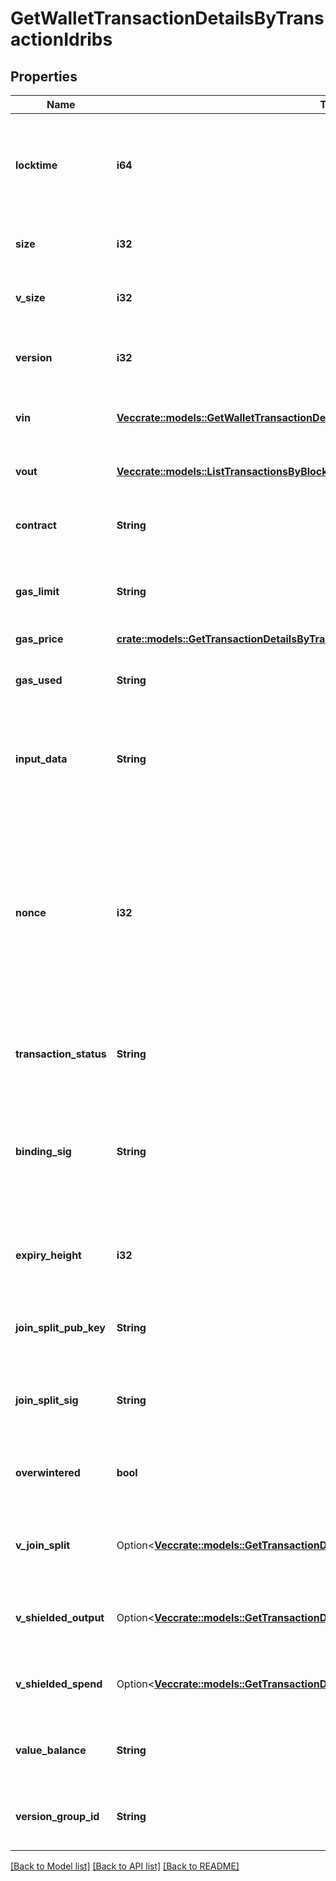 # GetWalletTransactionDetailsByTransactionIdribs

## Properties

Name | Type | Description | Notes
------------ | ------------- | ------------- | -------------
**locktime** | **i64** | Represents the time at which a particular transaction can be added to the blockchain. | 
**size** | **i32** | Represents the total size of this transaction. | 
**v_size** | **i32** | Represents the virtual size of this transaction. | 
**version** | **i32** | Represents the transaction version number. | 
**vin** | [**Vec<crate::models::GetWalletTransactionDetailsByTransactionIdribszVin>**](GetWalletTransactionDetailsByTransactionIDRIBSZ_vin.md) | Object Array representation of transaction inputs | 
**vout** | [**Vec<crate::models::ListTransactionsByBlockHeightRibszVout>**](ListTransactionsByBlockHeightRIBSZ_vout.md) | Object Array representation of transaction outputs | 
**contract** | **String** | Represents the specific transaction contract | 
**gas_limit** | **String** | Represents the amount of gas used by this specific transaction alone. | 
**gas_price** | [**crate::models::GetTransactionDetailsByTransactionIdribsbscGasPrice**](GetTransactionDetailsByTransactionIDRIBSBSC_gasPrice.md) |  | 
**gas_used** | **String** | Defines the unit of the gas price amount, e.g. BTC, ETH, XRP. | 
**input_data** | **String** | Represents additional information that is required for the transaction. | 
**nonce** | **i32** | Represents the sequential running number for an address, starting from 0 for the first transaction. E.g., if the nonce of a transaction is 10, it would be the 11th transaction sent from the sender's address. | 
**transaction_status** | **String** | String representation of the transaction status | 
**binding_sig** | **String** | It is used to enforce balance of Spend and Output transfers, in order to prevent their replay across transactions. | 
**expiry_height** | **i32** | Represents a block height after which the transaction will expire. | 
**join_split_pub_key** | **String** | Represents an encoding of a JoinSplitSig public validating key. | 
**join_split_sig** | **String** | Is used to sign transactions that contain at least one JoinSplit description. | 
**overwintered** | **bool** | \"Overwinter\" is the network upgrade for the Zcash blockchain. | 
**v_join_split** | Option<[**Vec<crate::models::GetTransactionDetailsByTransactionIdribszVJoinSplit>**](GetTransactionDetailsByTransactionIDRIBSZ_vJoinSplit.md)> | Represents a sequence of JoinSplit descriptions using BCTV14 proofs. | [optional]
**v_shielded_output** | Option<[**Vec<crate::models::GetTransactionDetailsByTransactionIdribszVShieldedOutput>**](GetTransactionDetailsByTransactionIDRIBSZ_vShieldedOutput.md)> | Object Array representation of transaction output descriptions | [optional]
**v_shielded_spend** | Option<[**Vec<crate::models::GetTransactionDetailsByTransactionIdribszVShieldedSpend>**](GetTransactionDetailsByTransactionIDRIBSZ_vShieldedSpend.md)> | Object Array representation of transaction spend descriptions | [optional]
**value_balance** | **String** | String representation of the transaction value balance | 
**version_group_id** | **String** | Represents the transaction version group ID. | 

[[Back to Model list]](../README.md#documentation-for-models) [[Back to API list]](../README.md#documentation-for-api-endpoints) [[Back to README]](../README.md)


